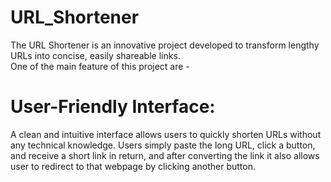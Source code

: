 # URL_Shortener
The URL Shortener is an innovative project developed to transform lengthy URLs into concise, easily shareable links.
<br> One of the main feature of this project are - <br>
<per>
<h1><b>User-Friendly Interface:</b></h1> A clean and intuitive interface allows users to quickly shorten URLs without any technical knowledge.
   Users simply paste the long URL, click a button, and receive a short link in return, and after converting the link it also allows user to
   redirect to that webpage by clicking another button.
</per>
